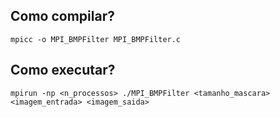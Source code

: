 ## Como compilar?

```
mpicc -o MPI_BMPFilter MPI_BMPFilter.c
```

## Como executar?

```
mpirun -np <n_processos> ./MPI_BMPFilter <tamanho_mascara> <imagem_entrada> <imagem_saida>
```